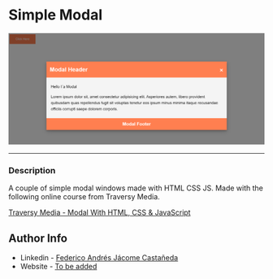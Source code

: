 # Simple Modal

![Project Image](./main_img.png)

---

### Description
A couple of simple modal windows made with HTML CSS JS. Made with the following online course from Traversy Media.

[Traversy Media - Modal With HTML, CSS & JavaScript](https://www.youtube.com/watch?v=6ophW7Ask_0&ab_channel=TraversyMedia)


## Author Info

- Linkedin - [Federico Andrés Jácome Castañeda](https://www.linkedin.com/in/federicojacome/)
- Website - [To be added](https://github.com/federocky)

